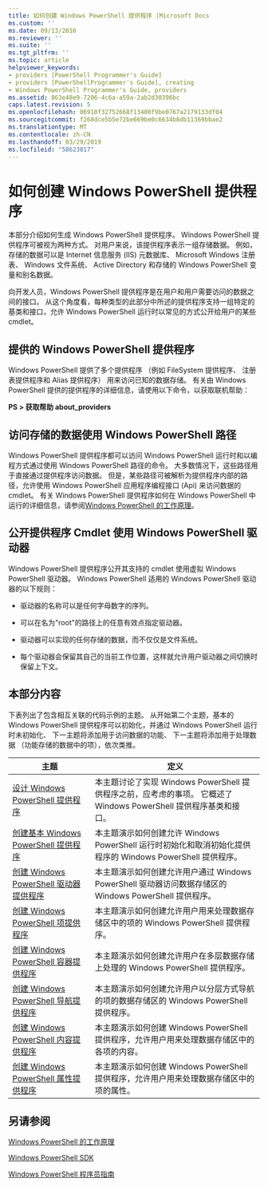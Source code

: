 ```yaml
---
title: 如何创建 Windows PowerShell 提供程序 |Microsoft Docs
ms.custom: ''
ms.date: 09/13/2016
ms.reviewer: ''
ms.suite: ''
ms.tgt_pltfrm: ''
ms.topic: article
helpviewer_keywords:
- providers [PowerShell Programmer's Guide]
- providers [PowerShellProgrammer's Guide], creating
- Windows PowerShell Programmer's Guide, providers
ms.assetid: 863e48e9-7206-4c6a-a59a-2ab2d30396bc
caps.latest.revision: 5
ms.openlocfilehash: 06910f32752668f13400f9be0767a2179133df04
ms.sourcegitcommit: f268dce5b5e72be669be0c6634b8db11369bbae2
ms.translationtype: MT
ms.contentlocale: zh-CN
ms.lasthandoff: 03/29/2019
ms.locfileid: "58623817"
---
```

# <a name="how-to-create-a-windows-powershell-provider"></a>如何创建 Windows PowerShell 提供程序

本部分介绍如何生成 Windows PowerShell 提供程序。 Windows PowerShell 提供程序可被视为两种方式。 对用户来说，该提供程序表示一组存储数据。 例如，存储的数据可以是 Internet 信息服务 (IIS) 元数据库、 Microsoft Windows 注册表、 Windows 文件系统、 Active Directory 和存储的 Windows PowerShell 变量和别名数据。

向开发人员，Windows PowerShell 提供程序是在用户和用户需要访问的数据之间的接口。 从这个角度看，每种类型的此部分中所述的提供程序支持一组特定的基类和接口，允许 Windows PowerShell 运行时以常见的方式公开给用户的某些 cmdlet。

## <a name="providers-provided-by-windows-powershell"></a>提供的 Windows PowerShell 提供程序

Windows PowerShell 提供了多个提供程序 （例如 FileSystem 提供程序、 注册表提供程序和 Alias 提供程序） 用来访问已知的数据存储。 有关由 Windows PowerShell 提供的提供程序的详细信息，请使用以下命令，以获取联机帮助：

**PS > 获取帮助 about_providers**

## <a name="accessing-the-stored-data-using-windows-powershell-paths"></a>访问存储的数据使用 Windows PowerShell 路径

Windows PowerShell 提供程序都可以访问 Windows PowerShell 运行时和以编程方式通过使用 Windows PowerShell 路径的命令。 大多数情况下，这些路径用于直接通过提供程序访问数据。 但是，某些路径可被解析为提供程序内部的路径，允许使用 Windows PowerShell 应用程序编程接口 (Api) 来访问数据的 cmdlet。 有关 Windows PowerShell 提供程序如何在 Windows PowerShell 中运行的详细信息，请参阅[Windows PowerShell 的工作原理](http://msdn.microsoft.com/en-us/ced30e23-10af-4700-8933-49873bd84d58)。

## <a name="exposing-provider-cmdlets-using-windows-powershell-drives"></a>公开提供程序 Cmdlet 使用 Windows PowerShell 驱动器

Windows PowerShell 提供程序公开其支持的 cmdlet 使用虚拟 Windows PowerShell 驱动器。 Windows PowerShell 适用的 Windows PowerShell 驱动器的以下规则：

- 驱动器的名称可以是任何字母数字的序列。

- 可以在名为"root"的路径上的任意有效点指定驱动器。

- 驱动器可以实现的任何存储的数据，而不仅仅是文件系统。

- 每个驱动器会保留其自己的当前工作位置，这样就允许用户驱动器之间切换时保留上下文。

## <a name="in-this-section"></a>本部分内容

下表列出了包含相互关联的代码示例的主题。 从开始第二个主题，基本的 Windows PowerShell 提供程序可以初始化，并通过 Windows PowerShell 运行时未初始化、 下一主题将添加用于访问数据的功能、 下一主题将添加用于处理数据 （功能存储的数据中的项），依次类推。

|主题|定义|
|-----------|----------------|
|[设计 Windows PowerShell 提供程序](./designing-your-windows-powershell-provider.md)|本主题讨论了实现 Windows PowerShell 提供程序之前，应考虑的事项。 它概述了 Windows PowerShell 提供程序基类和接口。|
|[创建基本 Windows PowerShell 提供程序](./creating-a-basic-windows-powershell-provider.md)|本主题演示如何创建允许 Windows PowerShell 运行时初始化和取消初始化提供程序的 Windows PowerShell 提供程序。|
|[创建 Windows PowerShell 驱动器提供程序](./creating-a-windows-powershell-drive-provider.md)|本主题演示如何创建允许用户通过 Windows PowerShell 驱动器访问数据存储区的 Windows PowerShell 提供程序。|
|[创建 Windows PowerShell 项提供程序](./creating-a-windows-powershell-item-provider.md)|本主题演示如何创建允许用户用来处理数据存储区中的项的 Windows PowerShell 提供程序。|
|[创建 Windows PowerShell 容器提供程序](./creating-a-windows-powershell-container-provider.md)|本主题演示如何创建允许用户在多层数据存储上处理的 Windows PowerShell 提供程序。|
|[创建 Windows PowerShell 导航提供程序](./creating-a-windows-powershell-navigation-provider.md)|本主题演示如何创建允许用户以分层方式导航的项的数据存储区的 Windows PowerShell 提供程序。|
|[创建 Windows PowerShell 内容提供程序](./creating-a-windows-powershell-content-provider.md)|本主题演示如何创建 Windows PowerShell 提供程序，允许用户用来处理数据存储区中的各项的内容。|
|[创建 Windows PowerShell 属性提供程序](./creating-a-windows-powershell-property-provider.md)|本主题演示如何创建 Windows PowerShell 提供程序，允许用户用来处理数据存储区中的项的属性。|

## <a name="see-also"></a>另请参阅

[Windows PowerShell 的工作原理](http://msdn.microsoft.com/en-us/ced30e23-10af-4700-8933-49873bd84d58)

[Windows PowerShell SDK](../windows-powershell-reference.md)

[Windows PowerShell 程序员指南](./windows-powershell-programmer-s-guide.md)
